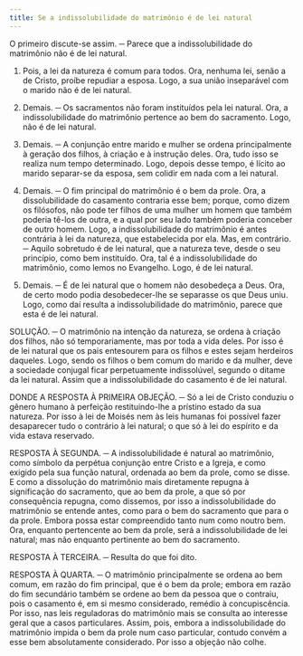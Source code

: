```yaml
---
title: Se a indissolubilidade do matrimônio é de lei natural
---
```


O primeiro discute-se assim. ─ Parece que a indissolubilidade do matrimônio não é de lei natural.  

1. Pois, a lei da natureza é comum para todos. Ora, nenhuma lei, senão a de Cristo, proíbe repudiar a esposa. Logo, a sua união inseparável com o marido não é de lei natural.  

2. Demais. ─ Os sacramentos não foram instituídos pela lei natural. Ora, a indissolubilidade do matrimônio pertence ao bem do sacramento. Logo, não é de lei natural.  

3. Demais. ─ A conjunção entre marido e mulher se ordena principalmente à geração dos filhos, à criação e à instrução deles. Ora, tudo isso se realiza num tempo determinado. Logo, depois desse tempo, é lícito ao marido separar-se da esposa, sem colidir em nada com a lei natural.  

4. Demais. ─ O fim principal do matrimônio é o bem da prole. Ora, a dissolubilidade do casamento contraria esse bem; porque, como dizem os filósofos, não pode ter filhos de uma mulher um homem que também poderia tê-los de outra, e a qual por seu lado também poderia conceber de outro homem. Logo, a indissolubilidade do matrimônio é antes contrária à lei da natureza, que estabelecida por ela.  Mas, em contrário. ─ Aquilo sobretudo é de lei natural, que a natureza teve, desde o seu princípio, como bem instituído. Ora, tal é a indissolubilidade do matrimônio, como lemos no Evangelho. Logo, é de lei natural.  

2. Demais. ─ É de lei natural que o homem não desobedeça a Deus. Ora, de certo modo podia desobedecer-lhe se separasse os que Deus uniu. Logo, como daí resulta a indissolubilidade do matrimônio, parece que esta é de lei natural.  

SOLUÇÃO. ─ O matrimônio na intenção da natureza, se ordena à criação dos filhos, não só temporariamente, mas por toda a vida deles. Por isso é de lei natural que os pais entesourem para os filhos e estes sejam herdeiros daqueles. Logo, sendo os filhos o bem comum do marido e da mulher, deve a sociedade conjugal ficar perpetuamente indissolúvel, segundo o ditame da lei natural. Assim que a indissolubilidade do casamento é de lei natural.  

DONDE A RESPOSTA À PRIMEIRA OBJEÇÃO. ─ Só a lei de Cristo conduziu o gênero humano à perfeição restituindo-lhe a prístino estado da sua natureza. Por isso à lei de Moisés nem às leis humanas foi possível fazer desaparecer tudo o contrário à lei natural; o que só à lei do espírito e da vida estava reservado.  

RESPOSTA À SEGUNDA. ─ A indissolubilidade é natural ao matrimônio, como símbolo da perpétua conjunção entre Cristo e a Igreja, e como exigido pela sua função natural, ordenada ao bem da prole, como se disse. E como a dissolução do matrimônio mais diretamente repugna à significação do sacramento, que ao bem da prole, a que só por consequência repugna, como dissemos, por isso a indissolubilidade do matrimônio se entende antes, como para o bem do sacramento que para o da prole. Embora possa estar compreendido tanto num como noutro bem. Ora, enquanto pertencente ao bem da prole, será a indissolubilidade de lei natural; mas não enquanto pertinente ao bem do sacramento.  

RESPOSTA À TERCEIRA. ─ Resulta do que foi dito.  

RESPOSTA À QUARTA. ─ O matrimônio principalmente se ordena ao bem comum, em razão do fim principal, que é o bem da prole; embora em razão do fim secundário também se ordene ao bem da pessoa que o contraiu, pois o casamento é, em si mesmo considerado, remédio à concupiscência. Por isso, nas leis reguladoras do matrimônio mais se consulta ao interesse geral que a casos particulares. Assim, pois, embora a indissolubilidade do matrimônio impida o bem da prole num caso particular, contudo convém a esse bem absolutamente considerado. Por isso a objeção não colhe.